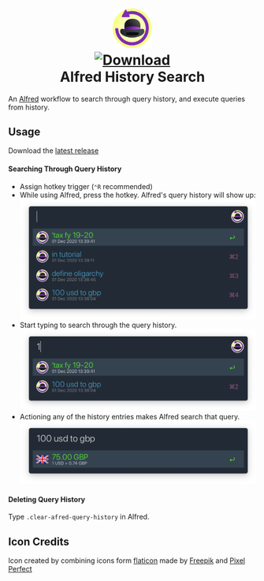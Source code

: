 <h1 align="center">
  
<a href="https://github.com/mr-pennyworth/alfred-history-search/releases/latest/">
  <img src="icon.png" width="16%"><br/>
  <img alt="Download"
       src="https://img.shields.io/github/downloads/mr-pennyworth/alfred-history-search/total?color=purple&label=Download"><br/>
</a>
  Alfred History Search
</h1>

An [Alfred](https://alfredapp.com) workflow to search through query history,
and execute queries from history.

## Usage
Download the [latest release][1]

#### Searching Through Query History
 - Assign hotkey trigger (`⌃R` recommended)
 - While using Alfred, press the hotkey. Alfred's query history will show up:
   ![](images/screenshot.png)
 - Start typing to search through the query history.
   ![](images/screenshot-2.png)
 - Actioning any of the history entries makes Alfred search that query.
   ![](images/screenshot-3.png)

#### Deleting Query History
Type `.clear-afred-query-history` in Alfred.


## Icon Credits
Icon created by combining icons form [flaticon](https://www.flaticon.com)
made by [Freepik](https://www.flaticon.com/authors/freepik)
and [Pixel Perfect](https://www.flaticon.com/authors/pixel-perfect)

[1]: https://github.com/mr-pennyworth/alfred-history-search/releases/latest/download/Alfred.History.Search.alfredworkflow
